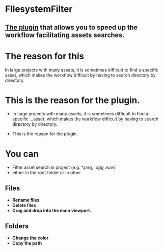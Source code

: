 # FIlesystemFilter
## [The plugin](https://github.com/JstnJrg/FIlesystemFilter/tree/main) that allows you to speed up the workflow facilitating assets searches.

# The reason for this
In large projects with many assets, it is sometimes difficult to find a specific asset, which makes the workflow difficult by having to search directory by directory.


# This is the reason for the plugin.
* In large projects with many assets, it is sometimes difficult to find a specific ...asset, which makes the workflow difficult by having to search directory by directory.

* This is the reason for the plugin.

# You can

* Filter asset search in project (e.g. *.png, *.ogg,*.wav)
* either in the root folder or in other

## Files
* **Rename files**
* **Delete files**
* **Drag and drop into the main viewport.**

## Folders
* **Change the color**
* **Copy the path**

[](https://raw.githubusercontent.com/JstnJrg/FIlesystemFilter/main/Filter.gif)

